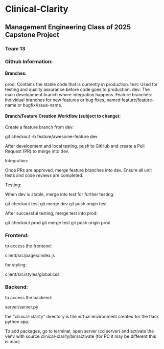 # Clinical-Clarity

## Management Engineering Class of 2025 Capstone Project

### Team 13

### Github Information:

#### Branches:

prod: Contains the stable code that is currently in production.
test: Used for testing and quality assurance before code goes to production.
dev: The main development branch where integration happens.
Feature branches: Individual branches for new features or bug fixes, named feature/feature-name or bugfix/issue-name.

#### Branch/Feature Creation Workflow (subject to change):

Create a feature branch from dev:

git checkout -b feature/awesome-feature dev

After development and local testing, push to GitHub and create a Pull Request (PR) to merge into dev.

Integration:

Once PRs are approved, merge feature branches into dev.
Ensure all unit tests and code reviews are completed.

Testing:

When dev is stable, merge into test for further testing:

git checkout test
git merge dev
git push origin test

After successful testing, merge test into prod:

git checkout prod
git merge test
git push origin prod


### Frontend:

to access the frontend:

client/src/pages/index.js

for styling:

client/src/styles/global.css

### Backend:

to access the backend:

server/server.py

the "clinical-clarity" directory is the virtual environment created for the flask python app.

To add packages, go to terminal, open server (cd server) and activate the venv with source clinical-clarity/bin/activate 
(for PC it may be different this is mac)

